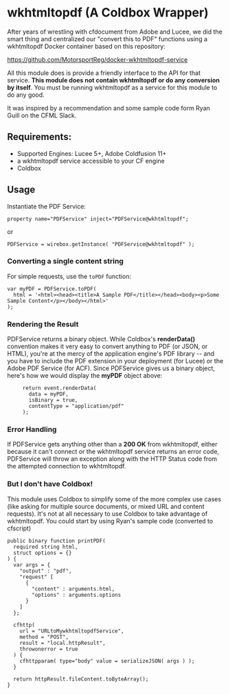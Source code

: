 # wkhtmltopdf (A Coldbox Wrapper)
After years of wrestling with cfdocument from Adobe and Lucee, we did the smart thing and centralized our "convert this to PDF" functions using a wkhtmltopdf Docker container based on this repository:

https://github.com/MotorsportReg/docker-wkhtmltopdf-service

All this module does is provide a friendly interface to the API for that service. **This module does not contain wkhtmltopdf or do any conversion by itself**. You must be running wkhtmltopdf as a service for this module to do any good.

It was inspired by a recommendation and some sample code form Ryan Guill on the CFML Slack. 

## Requirements:
* Supported Engines: Lucee 5+, Adobe Coldfusion 11+
* a wkhtmltopdf service accessible to your CF engine
* Coldbox

## Usage

Instantiate the PDF Service:

`property name="PDFService" inject="PDFService@wkhtmltopdf";`

or

`PDFService = wirebox.getInstance( "PDFService@wkhtmltopdf" );`

### Converting a single content string

For simple requests, use the `toPDF` function:

```
var myPDF = PDFService.toPDF(
  html = '<html><head><title>A Sample PDF</title></head><body><p>Some Sample Content</p></body></html>'
);
```

### Rendering the Result

PDFService returns a binary object. While Coldbox's **renderData()** convention makes it very easy to convert anything to PDF (or JSON, or HTML), you're at the mercy of the application engine's PDF library -- and you have to include the PDF extension in your deployment (for Lucee) or the Adobe PDF Service (for ACF). Since PDFService gives us a binary object, here's how we would display the **myPDF** object above:

```
     return event.renderData( 
       data = myPDF,
       isBinary = true,
       contentType = "application/pdf"
     );
```

### Error Handling

If PDFService gets anything other than a **200 OK** from wkhtmltopdf, either because it can't connect or the wkhtmltopdf service returns an error code, PDFService will throw an exception along with the HTTP Status code from the attempted connection to wkhtmltopdf. 

### But I don't have Coldbox!

This module uses Coldbox to simplify some of the more complex use cases (like asking for multiple source documents, or mixed URL and content requests). It's not at all necessary to use Coldbox to take advantage of wkhtmltopdf. You could start by using Ryan's sample code (converted to cfscript)
```
public binary function printPDF(
  required string html,
  struct options = {}
) {
  var args = {
    "output" : "pdf",
    "request" [
      {
        "content" : arguments.html,
        "options" : arguments.options
      }
    ]
  };
  
  cfhttp(
    url = "URLtoMywkhtmltopdfService",
    method = "POST",
    result = "local.httpResult",
    throwonerror = true
  ) {
    cfhttpparam( type="body" value = serializeJSON( args ) );
  }
  
  return httpResult.fileContent.toByteArray();
}
  ```
